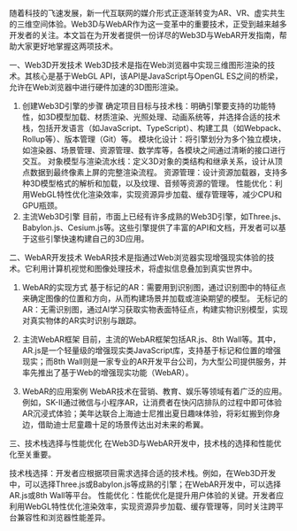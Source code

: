 随着科技的飞速发展，新一代互联网的媒介形式正逐渐转变为AR、VR、虚实共生的三维空间体验。Web3D与WebAR作为这一变革中的重要技术，正受到越来越多开发者的关注。本文旨在为开发者提供一份详尽的Web3D与WebAR开发指南，帮助大家更好地掌握这两项技术。

一、Web3D开发技术
Web3D技术是指在Web浏览器中实现三维图形渲染的技术。其核心是基于WebGL API，该API是JavaScript与OpenGL ES之间的桥梁，允许在Web浏览器中进行硬件加速的3D图形渲染。

1. 创建Web3D引擎的步骤
确定项目目标与技术栈：明确引擎要支持的功能特性，如3D模型加载、材质渲染、光照处理、动画系统等，并选择合适的技术栈，包括开发语言（如JavaScript、TypeScript）、构建工具（如Webpack、Rollup等）、版本管理（Git）等。
模块化设计：将引擎划分为多个独立模块，如渲染器、场景管理、资源管理、数学库等，各模块之间通过清晰的接口进行交互。
对象模型与渲染流水线：定义3D对象的类结构和继承关系，设计从顶点数据到最终像素上屏的完整渲染流程。
资源管理：设计资源加载器，支持多种3D模型格式的解析和加载，以及纹理、音频等资源的管理。
性能优化：利用WebGL特性优化渲染效率，实现资源异步加载、缓存管理等，减少CPU和GPU瓶颈。
2. 主流Web3D引擎
目前，市面上已经有许多成熟的Web3D引擎，如Three.js、Babylon.js、Cesium.js等。这些引擎提供了丰富的API和文档，开发者可以基于这些引擎快速构建自己的3D应用。

二、WebAR开发技术
WebAR技术是指通过Web浏览器实现增强现实体验的技术。它利用计算机视觉和图像处理技术，将虚拟信息叠加到真实世界中。

1. WebAR的实现方式
基于标记的AR：需要用到识别图，通过识别图中的特征点来确定图像的位置和方向，从而构建场景并加载或渲染期望的模型。
无标记的AR：无需识别图，通过AI学习获取实物表面特征点，构建实物识别模型，实现对真实物体的AR实时识别与跟踪。
2. 主流WebAR框架
目前，主流的WebAR框架包括AR.js、8th Wall等。其中，AR.js是一个轻量级的增强现实类JavaScript库，支持基于标记和位置的增强现实；而8th Wall则是一家专业的AR开发平台公司，为大型公司提供服务，并率先推出了基于Web的增强现实功能（WebAR）。

3. WebAR的应用案例
WebAR技术在营销、教育、娱乐等领域有着广泛的应用。例如，SK-II通过微信与小程序AR，让消费者在快闪店排队的过程中即可体验AR沉浸式体验；美年达联合上海迪士尼推出夏日趣味体验，将彩虹搬到你身边，借助迪士尼童趣十足的场景传达出对未来的希翼。

三、技术栈选择与性能优化
在Web3D与WebAR开发中，技术栈的选择和性能优化至关重要。

技术栈选择：开发者应根据项目需求选择合适的技术栈。例如，在Web3D开发中，可以选择Three.js或Babylon.js等成熟的引擎；在WebAR开发中，可以选择AR.js或8th Wall等平台。
性能优化：性能优化是提升用户体验的关键。开发者应利用WebGL特性优化渲染效率，实现资源异步加载、缓存管理等，同时关注跨平台兼容性和浏览器性能差异。